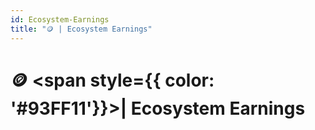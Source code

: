 ```yaml
---
id: Ecosystem-Earnings
title: "🪙 | Ecosystem Earnings"
---
```


# 🪙 <span style={{ color: '#93FF11'}}>| Ecosystem Earnings</span>